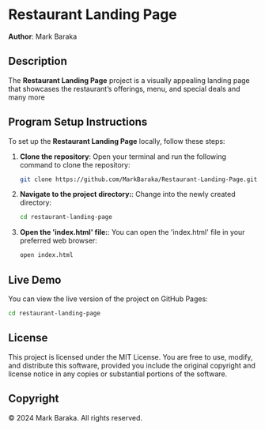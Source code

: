 # Restaurant Landing Page

**Author**: Mark Baraka

## Description

The **Restaurant Landing Page** project is a visually appealing landing page that showcases the restaurant’s offerings, menu, and special deals and many more

## Program Setup Instructions

To set up the **Restaurant Landing Page** locally, follow these steps:

1. **Clone the repository**:
   Open your terminal and run the following command to clone the repository:

   ```bash
   git clone https://github.com/MarkBaraka/Restaurant-Landing-Page.git

2. **Navigate to the project directory:**:
   Change into the newly created directory:
   
   ```bash
   cd restaurant-landing-page

3. **Open the 'index.html' file:**:
   You can open the 'index.html' file in your preferred web browser:
   
   ```bash
   open index.html


## Live Demo

You can view the live version of the project on GitHub Pages:

   ```bash
   cd restaurant-landing-page
```

## License

This project is licensed under the MIT License. You are free to use, modify, and distribute this software, provided you include the original copyright and license notice in any copies or substantial portions of the software.


## Copyright

© 2024 Mark Baraka. All rights reserved.
